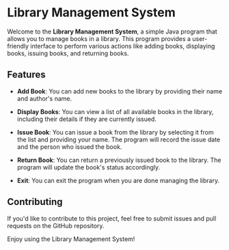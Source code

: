# Library Management System

Welcome to the **Library Management System**, a simple Java program that allows you to manage books in a library. This program provides a user-friendly interface to perform various actions like adding books, displaying books, issuing books, and returning books.

## Features

- **Add Book**: You can add new books to the library by providing their name and author's name.

- **Display Books**: You can view a list of all available books in the library, including their details if they are currently issued.

- **Issue Book**: You can issue a book from the library by selecting it from the list and providing your name. The program will record the issue date and the person who issued the book.

- **Return Book**: You can return a previously issued book to the library. The program will update the book's status accordingly.

- **Exit**: You can exit the program when you are done managing the library.


## Contributing

If you'd like to contribute to this project, feel free to submit issues and pull requests on the GitHub repository.

Enjoy using the Library Management System!
